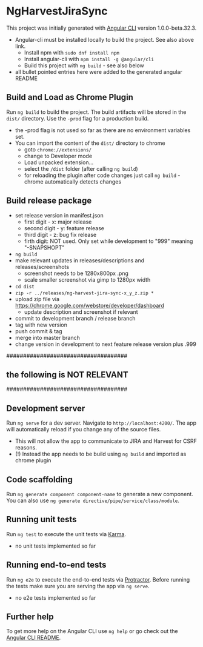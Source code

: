 # NgHarvestJiraSync

This project was initially generated with [Angular CLI](https://github.com/angular/angular-cli) version 1.0.0-beta.32.3.
- Angular-cli must be installed locally to build the project. See also above link.
  - Install npm with `sudo dnf install npm`
  - Install angular-cli with `npm install -g @angular/cli`
  - Build this project with `ng build` - see also below
- all bullet pointed entries here were added to the generated angular README

## Build and Load as Chrome Plugin
Run `ng build` to build the project. The build artifacts will be stored in the `dist/` directory. Use the `-prod` flag for a production build.

- the -prod flag is not used so far as there are no environment variables set.
- You can import the content of the `dist/` directory to chrome
  - goto `chrome://extensions/`
  - change to Developer mode
  - Load unpacked extension...
  - select the `/dist` folder (after calling `ng build`)
  - for reloading the plugin after code changes just call `ng build` - chrome automatically detects changes

## Build release package
- set release version in manifest.json
  - first digit - x: major release
  - second digit - y: feature release
  - third digit - z: bug fix release
  - firth digit: NOT used. Only set while development to "999" meaning "-SNAPSHOPT"
- `ng build`
- make relevant updates in releases/descriptions and releases/screenshots
  - screenshot needs to be 1280x800px .png
  - scale smaller screenshot via gimp to 1280px width
- `cd dist`
- `zip -r ../releases/ng-harvest-jira-sync-x_y_z.zip *`
- upload zip file via https://chrome.google.com/webstore/developer/dashboard
  - update description and screenshot if relevant
- commit to development branch / release branch
- tag with new version
- push commit & tag
- merge into master branch
- change version in development to next feature release version plus .999 


####################################
## the following is NOT RELEVANT
####################################

## Development server
Run `ng serve` for a dev server. Navigate to `http://localhost:4200/`. The app will automatically reload if you change any of the source files.

- This will not allow the app to communicate to JIRA and Harvest for CSRF reasons.
- (!) Instead the app needs to be build using `ng build` and imported as chrome plugin

## Code scaffolding

Run `ng generate component component-name` to generate a new component. You can also use `ng generate directive/pipe/service/class/module`.


## Running unit tests

Run `ng test` to execute the unit tests via [Karma](https://karma-runner.github.io).

- no unit tests implemented so far

## Running end-to-end tests

Run `ng e2e` to execute the end-to-end tests via [Protractor](http://www.protractortest.org/).
Before running the tests make sure you are serving the app via `ng serve`.

- no e2e tests implemented so far

## Further help

To get more help on the Angular CLI use `ng help` or go check out the [Angular CLI README](https://github.com/angular/angular-cli/blob/master/README.md).
